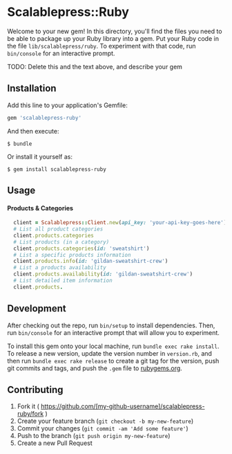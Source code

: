 # Scalablepress::Ruby

Welcome to your new gem! In this directory, you'll find the files you need to be able to package up your Ruby library into a gem. Put your Ruby code in the file `lib/scalablepress/ruby`. To experiment with that code, run `bin/console` for an interactive prompt.

TODO: Delete this and the text above, and describe your gem

## Installation

Add this line to your application's Gemfile:

```ruby
gem 'scalablepress-ruby'
```

And then execute:

    $ bundle

Or install it yourself as:

    $ gem install scalablepress-ruby

## Usage

#### Products & Categories

```ruby
  client = Scalablepress::Client.new(api_key: 'your-api-key-goes-here')
  # List all product categories
  client.products.categories
  # List products (in a category)
  client.products.categories(id: 'sweatshirt')
  # List a specific products information
  client.products.info(id: 'gildan-sweatshirt-crew')
  # List a products availability
  client.products.availability(id: 'gildan-sweatshirt-crew')
  # List detailed item information
  client.products.
```

## Development

After checking out the repo, run `bin/setup` to install dependencies. Then, run `bin/console` for an interactive prompt that will allow you to experiment.

To install this gem onto your local machine, run `bundle exec rake install`. To release a new version, update the version number in `version.rb`, and then run `bundle exec rake release` to create a git tag for the version, push git commits and tags, and push the `.gem` file to [rubygems.org](https://rubygems.org).

## Contributing

1. Fork it ( https://github.com/[my-github-username]/scalablepress-ruby/fork )
2. Create your feature branch (`git checkout -b my-new-feature`)
3. Commit your changes (`git commit -am 'Add some feature'`)
4. Push to the branch (`git push origin my-new-feature`)
5. Create a new Pull Request
